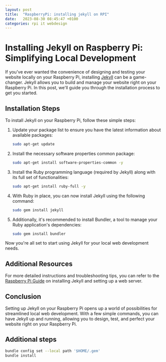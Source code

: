 ```yaml
---
layout: post
title:  "RaspberryPi: installing jekyll on RPI"
date:   2023-08-30 08:45:47 +0100
categories: rpi it webdesign 
---
```


# Installing Jekyll on Raspberry Pi: Simplifying Local Development

If you've ever wanted the convenience of designing and testing your website locally on your Raspberry Pi, installing [Jekyll](https://jekyllrb.com/) can be a game-changer. Jekyll allows you to build and manage your website right on your Raspberry Pi. In this post, we'll guide you through the installation process to get you started.

## Installation Steps

To install Jekyll on your Raspberry Pi, follow these simple steps:

1. Update your package list to ensure you have the latest information about available packages:
    ```bash
    sudo apt-get update
    ```

2. Install the necessary software properties common package:
    ```bash
    sudo apt-get install software-properties-common -y
    ```

3. Install the Ruby programming language (required by Jekyll) along with its full set of functionalities:
    ```bash
    sudo apt-get install ruby-full -y
    ```

4. With Ruby in place, you can now install Jekyll using the following command:
    ```bash
    sudo gem install jekyll
    ```

5. Additionally, it's recommended to install Bundler, a tool to manage your Ruby application's dependencies:
    ```bash
    sudo gem install bundler
    ```

Now you're all set to start using Jekyll for your local web development needs.

## Additional Resources

For more detailed instructions and troubleshooting tips, you can refer to the [Raspberry Pi Guide](https://raspberrypi-guide.github.io/other/installing-jekyll-webserver) on installing Jekyll and setting up a web server.

## Conclusion

Setting up Jekyll on your Raspberry Pi opens up a world of possibilities for streamlined local web development. With a few simple commands, you can have Jekyll up and running, allowing you to design, test, and perfect your website right on your Raspberry Pi.

## Additional steps
```bash
bundle config set --local path '$HOME/.gem'
bundle install
```
